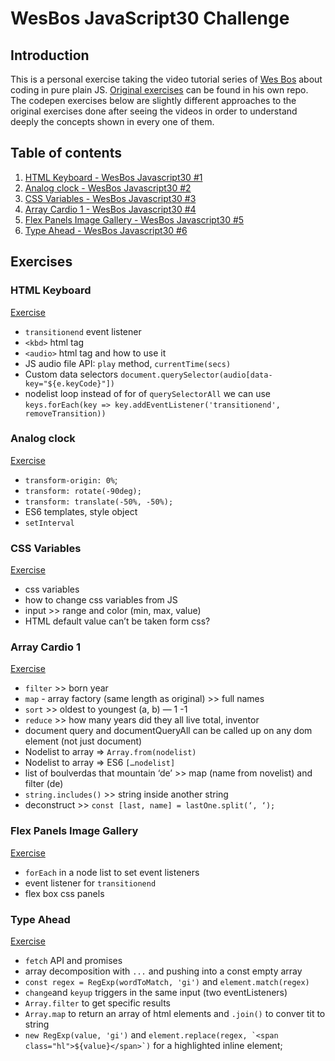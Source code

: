 # WesBos JavaScript30 Challenge

## Introduction

This is a personal exercise taking the video tutorial series of [Wes Bos](https://javascript30.com/) about coding in pure plain JS. [Original exercises](https://github.com/davidlampon/JavaScript30) can be found in his own repo. The codepen exercises below are slightly different approaches to the original exercises done after seeing the videos in order to understand deeply the concepts shown in every one of them.

## Table of contents
1. [HTML Keyboard - WesBos Javascript30 #1](#html-keyboard)
2. [Analog clock - WesBos Javascript30 #2](#analog-clock)
3. [CSS Variables - WesBos Javascript30 #3](#css-variables)
4. [Array Cardio 1 - WesBos Javascript30 #4](#array-cardio-1)
5. [Flex Panels Image Gallery - WesBos Javascript30 #5](#flex-panels-image-gallery)
6. [Type Ahead - WesBos Javascript30 #6](#type-ahead)

## Exercises

### HTML Keyboard<a name="html-keyboard"></a>
[Exercise](http://codepen.io/davidlampon/pen/LxRXzQ)

* `transitionend` event listener
* `<kbd>` html tag
* `<audio>` html tag and how to use it
* JS audio file API: `play` method, `currentTime(secs)`
* Custom data selectors `document.querySelector(audio[data-key="${e.keyCode}"])`
* nodelist loop instead of for of `querySelectorAll` we can use `keys.forEach(key => key.addEventListener('transitionend', removeTransition))`


### Analog clock<a name="analog-clock"></a>
[Exercise](http://codepen.io/davidlampon/pen/apmYvJ)

* `transform-origin: 0%`;
* `transform: rotate(-90deg);`
* `transform: translate(-50%, -50%);`
* ES6 templates, style object
* `setInterval`

### CSS Variables<a name="css-variables"></a>
[Exercise](http://codepen.io/davidlampon/pen/XpjOEW)

* css variables
* how to change css variables from JS
* input >> range and color (min, max, value)
* HTML default value can’t be taken form css?

### Array Cardio 1<a name="array-cardio-1"></a>
[Exercise](http://codepen.io/davidlampon/pen/OWbzVL)

* `filter` >> born year
* `map` - array factory (same length as original) >> full names
* `sort` >> oldest to youngest (a, b) — 1 -1
* `reduce`  >> how many years did they all live total, inventor
* document query and documentQueryAll can be called up on any dom element (not just document)
* Nodelist to array => `Array.from(nodelist)`
* Nodelist to array => ES6 `[…nodelist]`
* list of boulverdas that mountain ‘de’ >> map (name from novelist) and filter (de)
* `string.includes()` >> string inside another string
* deconstruct >> `const [last, name] = lastOne.split(‘, ‘);`

### Flex Panels Image Gallery<a name="flex-panels-image-gallery"></a>
[Exercise](http://codepen.io/davidlampon/pen/JEgJXw)

* `forEach` in a node list to set event listeners
* event listener for `transitionend`
* flex box css panels

### Type Ahead<a name="type-ahead"></a>
[Exercise](https://codepen.io/davidlampon/pen/oBKoeK)

* `fetch` API and promises
* array decomposition with `...` and pushing into a const empty array
* `const regex = RegExp(wordToMatch, 'gi')` and `element.match(regex)`
* `change`and `keyup` triggers in the same input (two eventListeners)
* `Array.filter` to get specific results
* `Array.map` to return an array of html elements and `.join()` to conver tit to string
* `new RegExp(value, 'gi')` and ``element.replace(regex, `<span class="hl">${value}</span>`)`` for a highlighted inline element;
